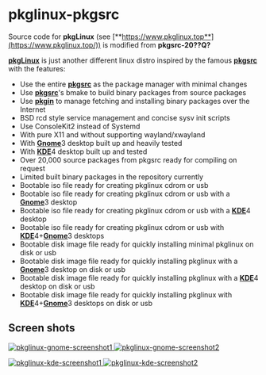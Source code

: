 
# pkglinux-pkgsrc

Source code for **pkgLinux** (see [**https://www.pkglinux.top**](https://www.pkglinux.top/)) is modified from **pkgsrc-20??Q?**

[**pkgLinux**](https://www.pkglinux.top/) is just another different linux distro inspired by the famous [**pkgsrc**](http://www.pkgsrc.org) with the features:

- Use the entire [**pkgsrc**](http://www.pkgsrc.org) as the package manager with minimal changes
- Use [**pkgsrc**](http://www.pkgsrc.org)'s bmake to build binary packages from source packages
- Use [**pkgin**](https://pkgin.net) to manage fetching and installing binary packages over the Internet
- BSD rcd style service management and concise sysv init scripts
- Use ConsoleKit2 instead of Systemd
- With pure X11 and without supporting wayland/xwayland
- With [**Gnome**](https://www.gnome.org)3 desktop built up and heavily tested
- With [**KDE**](https//kde.org)4 desktop built up and tested
- Over 20,000 source packages from pkgsrc ready for compiling on request
- Limited built binary packages in the repository currently
- Bootable iso file ready for creating pkglinux cdrom or usb
- Bootable iso file ready for creating pkglinux cdrom or usb with a [**Gnome**](https://www.gnome.org)3 desktop
- Bootable iso file ready for creating pkglinux cdrom or usb with a [**KDE**](https//kde.org)4 desktop
- Bootable iso file ready for creating pkglinux cdrom or usb with [**KDE**](https//kde.org)4+[**Gnome**](https://www.gnome.org)3 desktops
- Bootable disk image file ready for quickly installing minimal pkglinux on disk or usb
- Bootable disk image file ready for quickly installing pkglinux with a [**Gnome**](https://www.gnome.org)3 desktop on disk or usb
- Bootable disk image file ready for quickly installing pkglinux with a [**KDE**](https//kde.org)4 desktop on disk or usb
- Bootable disk image file ready for quickly installing pkglinux with [**KDE**](https//kde.org)4+[**Gnome**](https://www.gnome.org)3 desktops on disk or usb

## Screen shots

<p><a href="https://isos.pkglinux.top/screenshots/pkglinux-gnome-screenshot1.png" target="_blank">
<img src="https://isos.pkglinux.top/screenshots/pkglinux-gnome-screenshot1-150x150.png"
alt="pkglinux-gnome-screenshot1">
</a>
<a href="https://isos.pkglinux.top/screenshots/pkglinux-gnome-screenshot2.png" target="_blank">
<img src="https://isos.pkglinux.top/screenshots/pkglinux-gnome-screenshot2-150x150.png"
alt="pkglinux-gnome-screenshot2">
</a>
<p>
<a href="https://isos.pkglinux.top/screenshots/pkglinux-kde-screenshot1.png" target="_blank">
<img src="https://isos.pkglinux.top/screenshots/pkglinux-kde-screenshot1-150x150.png"
alt="pkglinux-kde-screenshot1">
</a>
<a href="https://isos.pkglinux.top/screenshots/pkglinux-kde-screenshot2.png" target="_blank">
<img src="https://isos.pkglinux.top/screenshots/pkglinux-kde-screenshot2-150x150.png"
alt="pkglinux-kde-screenshot2">
</a>
